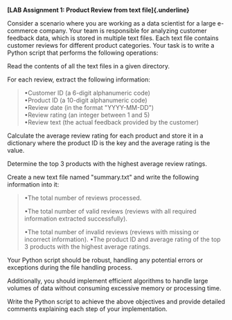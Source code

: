 **[LAB Assignment 1: Product Review from text file]{.underline}**

Consider a scenario where you are working as a data scientist for a
large e-commerce company. Your team is responsible for analyzing
customer feedback data, which is stored in multiple text files. Each
text file contains customer reviews for different product categories.
Your task is to write a Python script that performs the following
operations:

Read the contents of all the text files in a given directory.

For each review, extract the following information:

> •Customer ID (a 6-digit alphanumeric code)\
> •Product ID (a 10-digit alphanumeric code)\
> •Review date (in the format \"YYYY-MM-DD\")\
> •Review rating (an integer between 1 and 5)\
> •Review text (the actual feedback provided by the customer)

Calculate the average review rating for each product and store it in a
dictionary where the product ID is the key and the average rating is the
value.

Determine the top 3 products with the highest average review ratings.

Create a new text file named \"summary.txt\" and write the following
information into it:

> •The total number of reviews processed.
>
> •The total number of valid reviews (reviews with all required
> information extracted successfully).
>
> •The total number of invalid reviews (reviews with missing or
> incorrect information). •The product ID and average rating of the top
> 3 products with the highest average ratings.

Your Python script should be robust, handling any potential errors or
exceptions during the file handling process.

Additionally, you should implement efficient algorithms to handle large
volumes of data without consuming excessive memory or processing time.

Write the Python script to achieve the above objectives and provide
detailed comments explaining each step of your implementation.
